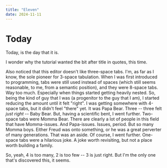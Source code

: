 ```yaml
---
title: "Eleven"
date: 2024-11-11
---
```


# Today

Today, is the day that it is.

I wonder why the tutorial wanted the bit after title in quotes, this time.

Also noticed that this editor doesn't like three-space tabs. I'm, as far as I know, the sole pioneer for 3-space tabulation. When I was first introduced to programming, tabs were still used instead of spaces (which still seems reasonable, to me, from a semantic position), and they were 8-space tabs. Way too much. Especially when things started getting heavily nested. So, being the kind of guy that I was (a progenitor to the guy that I am), I started reducing the amount until it felt "right". I was getting somewhere with 4-space tabs, but it didn't feel "there" yet. It was Papa Bear. Three -- three felt *just right* -- Baby Bear. But, having a scientific bent, I went further. Two-space tabs were Momma Bear. There are clearly a lot of people in this field that have Momma-issues. And Papa-issues. Issues, period. But so many Momma boys. Either Freud was onto something, or he was a great perverter of many generations. That was an aside. Of course, I went further. One-space tabs were a hilarious joke. A joke worth revisiting, but not a place worth building a family.

So, yeah, 4 is too many, 2 is too few -- 3 is just right. But I'm the only one that's discovered this, it seems.
